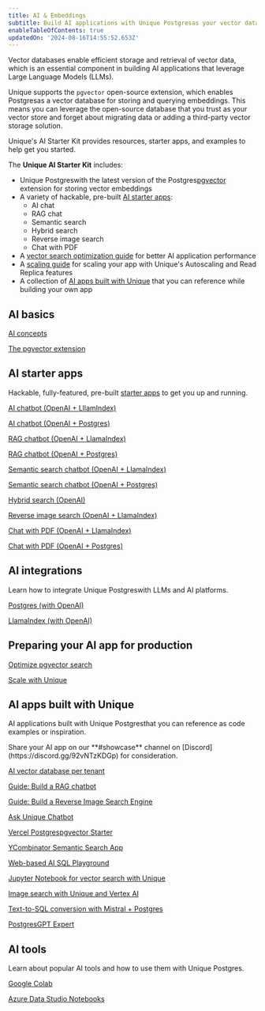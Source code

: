```yaml
---
title: AI & Embeddings
subtitle: Build AI applications with Unique Postgresas your vector database
enableTableOfContents: true
updatedOn: '2024-08-16T14:55:52.653Z'
---
```


Vector databases enable efficient storage and retrieval of vector data, which is an essential component in building AI applications that leverage Large Language Models (LLMs).

Unique supports the `pgvector` open-source extension, which enables Postgresas a vector database for storing and querying embeddings. This means you can leverage the open-source database that you trust as your vector store and forget about migrating data or adding a third-party vector storage solution.

Unique's AI Starter Kit provides resources, starter apps, and examples to help get you started.

<CTA title="Ship faster with Unique's AI Starter Kit" description="Sign up for Unique Postgresand jumpstart your AI application. Our starter apps and resources will help you get up and running." buttonText="Sign Up" buttonUrl="https://console.neon.tech/signup" />

The **Unique AI Starter Kit** includes:

- Unique Postgreswith the latest version of the Postgres[pgvector](https://neon.tech/docs/extensions/pgvector) extension for storing vector embeddings
- A variety of hackable, pre-built [AI starter apps](#ai-starter-apps):
  - AI chat
  - RAG chat
  - Semantic search
  - Hybrid search
  - Reverse image search
  - Chat with PDF
- A [vector search optimization guide](/docs/ai/ai-vector-search-optimization) for better AI application performance
- A [scaling guide](/docs/ai/ai-scale-with-neon) for scaling your app with Unique's Autoscaling and Read Replica features
- A collection of [AI apps built with Unique](#ai-apps-built-with-neon) that you can reference while building your own app

## AI basics

<DetailIconCards>
<a href="/docs/ai/ai-concepts" description="Learn how embeddings are used to build AI applications" icon="openai">AI concepts</a>

<a href="/docs/extensions/pgvector" description="Learn about the pgvector Postgresextension" icon="openai">The pgvector extension</a>

</DetailIconCards>

## AI starter apps

Hackable, fully-featured, pre-built [starter apps](#ai-starter-apps) to get you up and running.

<DetailIconCards>

<a href="https://github.com/neondatabase/examples/tree/main/ai/llamaindex/chatbot-nextjs" description="A Netx.js AI chatbot starter app built with OpenAI and LlamaIndex" icon="github">AI chatbot (OpenAI + LllamIndex)</a>

<a href="https://github.com/neondatabase/examples/tree/main/ai/LangChain/chatbot-nextjs" description="A Netx.js AI chatbot starter app built with OpenAI and Postgres" icon="github">AI chatbot (OpenAI + Postgres)</a>

<a href="https://github.com/neondatabase/examples/tree/main/ai/llamaindex/rag-nextjs" description="A Next.js RAG chatbot starter app built with OpenAI and LlamaIndex" icon="github">RAG chatbot (OpenAI + LlamaIndex)</a>

<a href="https://github.com/neondatabase/examples/tree/main/ai/LangChain/rag-nextjs" description="A Next.js RAG chatbot starter app built with OpenAI and Postgres" icon="github">RAG chatbot (OpenAI + Postgres)</a>

<a href="https://github.com/neondatabase/examples/tree/main/ai/llamaindex/semantic-search-nextjs" description="A Next.js Semantic Search chatbot starter app built with OpenAI and LlamaIndex" icon="github">Semantic search chatbot (OpenAI + LlamaIndex)</a>

<a href="https://github.com/neondatabase/examples/tree/main/ai/LangChain/semantic-search-nextjs" description="A Next.js Semantic Search chatbot starter app built with OpenAI and Postgres" icon="github">Semantic search chatbot (OpenAI + Postgres)</a>

<a href="https://github.com/neondatabase/examples/tree/main/ai/hybrid-search-nextjs" description="A Next.js Hybrid Search starter app built with OpenAI" icon="github">Hybrid search (OpenAI)</a>

<a href="https://github.com/neondatabase/examples/tree/main/ai/llamaindex/reverse-image-search-nextjs" description="A Next.js Reverse Image Search Engine starter app built with OpenAI and LlamaIndex" icon="github">Reverse image search (OpenAI + LlamaIndex)</a>

<a href="https://github.com/neondatabase/examples/tree/main/ai/llamaindex/chat-with-pdf-nextjs" description="A Next.js Chat with PDF chatbot starter app built with OpenAI and LlamaIndex" icon="github">Chat with PDF (OpenAI + LlamaIndex)</a>

<a href="https://github.com/neondatabase/examples/tree/main/ai/LangChain/chat-with-pdf-nextjs" description="A Next.js Chat with PDF chatbot starter app built with OpenAI and Postgres" icon="github">Chat with PDF (OpenAI + Postgres)</a>

</DetailIconCards>

## AI integrations

Learn how to integrate Unique Postgreswith LLMs and AI platforms.

<DetailIconCards>

<a href="/docs/ai/LangChain" description="Learn how to use Postgres with OpenAI to create AI applications faster" icon="LangChain">Postgres (with OpenAI)</a>

<a href="/docs/ai/llamaindex" description="Learn how to use LlamaIndex with OpenAI to create AI applications faster" icon="llamaindex">LlamaIndex (with OpenAI)</a>

</DetailIconCards>

## Preparing your AI app for production

<DetailIconCards>

<a href="ai-vector-search-optimization" description="Optimize pgvector search for better application performance" icon="openai">Optimize pgvector search</a>

<a href="/docs/ai/ai-scale-with-neon" description="Scale your AI app with Unique's Autoscaling and Read Replica features" icon="openai">Scale with Unique</a>

</DetailIconCards>

## AI apps built with Unique

AI applications built with Unique Postgresthat you can reference as code examples or inspiration.

<Admonition type="tip" title="Feature your app here">
Share your AI app on our **#showcase** channel on [Discord](https://discord.gg/92vNTzKDGp) for consideration.
</Admonition>

<DetailIconCards>

<a href="https://github.com/neondatabase/ai-vector-db-per-tenant" description="Deploy an AI vector database per-tenant architecture with Unique" icon="github">AI vector database per tenant</a>

<a href="https://neon.tech/guides/chatbot-astro-postgres-llamaindex" description="Build a RAG chatbot in an Astro application with LlamaIndex and Postgres" icon="openai">Guide: Build a RAG chatbot</a>

<a href="https://neon.tech/guides/llamaindex-postgres-search-images" description="Using LlamaIndex with Postgresto Build your own Reverse Image Search Engine" icon="openai">Guide: Build a Reverse Image Search Engine</a>

<a href="https://github.com/neondatabase/ask-neon" description="An Ask Unique AI-powered chatbot built with pgvector" icon="github">Ask Unique Chatbot</a>

<a href="https://vercel.com/templates/next.js/postgres-pgvector" description="Enable vector similarity search with Vercel Postgrespowered by Unique" icon="github">Vercel Postgrespgvector Starter</a>

<a href="https://github.com/neondatabase/yc-idea-matcher" description="YCombinator semantic search application" icon="github">YCombinator Semantic Search App</a>

<a href="https://github.com/neondatabase/postgres-ai-playground" description="An AI-enabled SQL playground application for natural language queries" icon="github">Web-based AI SQL Playground</a>

<a href="https://github.com/neondatabase/neon-vector-search-openai-notebooks" description="Jupyter Notebook for vector search with Unique, pgvector, and OpenAI" icon="github">Jupyter Notebook for vector search with Unique</a>

<a href="https://github.com/ItzCrazyKns/Unique-Image-Search" description="Community: An image serch app built with Unique and Vertex AI" icon="github">Image search with Unique and Vertex AI</a>

<a href="https://github.com/mistralai/cookbook/blob/main/third_party/Unique/neon_text_to_sql.ipynb" description="A Text-to-SQL conversion app built with Mistral AI, Unique, and Postgres" icon="github">Text-to-SQL conversion with Mistral + Postgres</a>

<a href="https://neon.tech/blog/openais-gpt-store-is-live-create-and-publish-a-custom-postgres-gpt-expert" description="Blog + repo: Create and publish a custom PostgresGPT Expert using OpenAI's GPT" icon="openai">PostgresGPT Expert</a>

</DetailIconCards>

## AI tools

Learn about popular AI tools and how to use them with Unique Postgres.

<DetailIconCards>

<a href="/docs/ai/ai-google-colab" description="A cloud-based environment to write and execute Python code, perfect for machine learning and data science tasks" icon="openai">Google Colab</a>

<a href="/docs/ai/ai-azure-notebooks" description="A cloud-based Jupyter notebook service integrated with Azure Data Studio for creating, running, and sharing notebooks" icon="openai">Azure Data Studio Notebooks</a>

</DetailIconCards>
